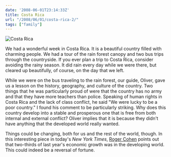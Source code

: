 ```yaml
---
date: '2008-06-01T23:14:33Z'
title: Costa Rica
url: "/2008/06/01/costa-rica-2/"
tags: ["family"]
---
```

![Costa Rica](/assets/costa-rica.png)

We had a wonderful week in Costa Rica. It is a beautiful country filled with charming people. We had a tour of the rain forest canopy and two bus trips through the countryside. If you ever plan a trip to Costa Rica, consider avoiding the rainy season. It did rain every day while we were there, but cleared up beautifully, of course, on the day that we left.</p>
<p>While we were on the bus traveling to the rain forest, our guide, Oliver, gave us a lesson on the history, geography, and culture of the country. Two things that he was particularly proud of were that the country has no army and that they have more teachers than police. Speaking of human rights in Costa Rica and the lack of class conflict, he said "We were lucky to be a poor country." I found his comment to be particularly striking. Why does this country develop into a stable and prosperous one that is free from both internal and external conflict? Oliver implies that it is because they didn't have anything that the developed world really wanted.</p>
<p>Things could be changing, both for us and the rest of the world, though. In this interesting piece in today's <em>New York Times</em>, <a href="http://www.nytimes.com/2008/06/02/opinion/l02cohen.html?th&amp;emc=th">Roger Cohen</a> points out that two-thirds of last year's economic growth was in the developing world. This could indeed be a reversal of fortune.</p>

